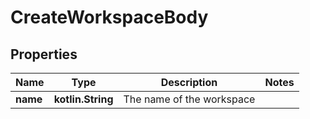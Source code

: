
# CreateWorkspaceBody

## Properties
| Name | Type | Description | Notes |
| ------------ | ------------- | ------------- | ------------- |
| **name** | **kotlin.String** | The name of the workspace |  |



